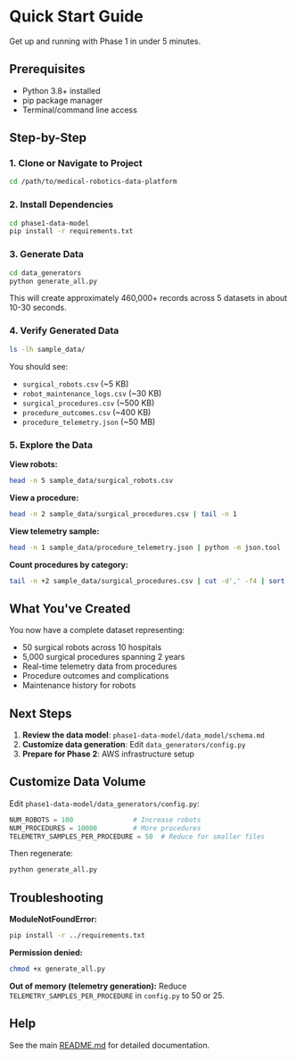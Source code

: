 # Quick Start Guide

Get up and running with Phase 1 in under 5 minutes.

## Prerequisites

- Python 3.8+ installed
- pip package manager
- Terminal/command line access

## Step-by-Step

### 1. Clone or Navigate to Project

```bash
cd /path/to/medical-robotics-data-platform
```

### 2. Install Dependencies

```bash
cd phase1-data-model
pip install -r requirements.txt
```

### 3. Generate Data

```bash
cd data_generators
python generate_all.py
```

This will create approximately 460,000+ records across 5 datasets in about 10-30 seconds.

### 4. Verify Generated Data

```bash
ls -lh sample_data/
```

You should see:
- `surgical_robots.csv` (~5 KB)
- `robot_maintenance_logs.csv` (~30 KB)
- `surgical_procedures.csv` (~500 KB)
- `procedure_outcomes.csv` (~400 KB)
- `procedure_telemetry.json` (~50 MB)

### 5. Explore the Data

**View robots:**
```bash
head -n 5 sample_data/surgical_robots.csv
```

**View a procedure:**
```bash
head -n 2 sample_data/surgical_procedures.csv | tail -n 1
```

**View telemetry sample:**
```bash
head -n 1 sample_data/procedure_telemetry.json | python -m json.tool
```

**Count procedures by category:**
```bash
tail -n +2 sample_data/surgical_procedures.csv | cut -d',' -f4 | sort | uniq -c
```

## What You've Created

You now have a complete dataset representing:
- 50 surgical robots across 10 hospitals
- 5,000 surgical procedures spanning 2 years
- Real-time telemetry data from procedures
- Procedure outcomes and complications
- Maintenance history for robots

## Next Steps

1. **Review the data model**: `phase1-data-model/data_model/schema.md`
2. **Customize data generation**: Edit `data_generators/config.py`
3. **Prepare for Phase 2**: AWS infrastructure setup

## Customize Data Volume

Edit `phase1-data-model/data_generators/config.py`:

```python
NUM_ROBOTS = 100               # Increase robots
NUM_PROCEDURES = 10000         # More procedures
TELEMETRY_SAMPLES_PER_PROCEDURE = 50  # Reduce for smaller files
```

Then regenerate:
```bash
python generate_all.py
```

## Troubleshooting

**ModuleNotFoundError:**
```bash
pip install -r ../requirements.txt
```

**Permission denied:**
```bash
chmod +x generate_all.py
```

**Out of memory (telemetry generation):**
Reduce `TELEMETRY_SAMPLES_PER_PROCEDURE` in `config.py` to 50 or 25.

## Help

See the main [README.md](./README.md) for detailed documentation.
